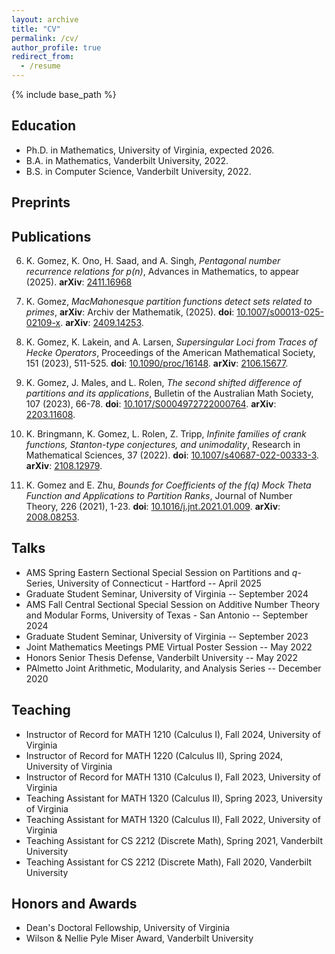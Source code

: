 ```yaml
---
layout: archive
title: "CV"
permalink: /cv/
author_profile: true
redirect_from:
  - /resume
---
```


{% include base_path %}

## Education

- Ph.D. in Mathematics, University of Virginia, expected 2026.
- B.A. in Mathematics, Vanderbilt University, 2022.
- B.S. in Computer Science, Vanderbilt University, 2022.

## Preprints

## Publications

6. K. Gomez, K. Ono, H. Saad, and A. Singh, *Pentagonal number recurrence relations for p(n)*, Advances in Mathematics, to appear (2025). **arXiv**: [2411.16968](https://arxiv.org/abs/2411.16968)

5. K. Gomez, *MacMahonesque partition functions detect sets related to primes*, **arXiv**: Archiv der Mathematik, (2025). **doi**: [10.1007/s00013-025-02109-x](https://doi.org/10.1007/s00013-025-02109-x). **arXiv**: [2409.14253](https://arxiv.org/abs/2409.14253).

4. K. Gomez, K. Lakein, and A. Larsen, *Supersingular Loci from Traces of Hecke Operators*, Proceedings of the American Mathematical Society, 151 (2023), 511-525. **doi**: [10.1090/proc/16148](https://doi.org/10.1090/proc/16148). **arXiv**: [2106.15677](https://arxiv.org/abs/2106.15677).

3. K. Gomez, J. Males, and L. Rolen, *The second shifted difference of partitions and its applications*, Bulletin of the Australian Math Society, 107 (2023), 66-78. **doi**: [10.1017/S0004972722000764](https://doi.org/10.1017/S0004972722000764). **arXiv**: [2203.11608](https://arxiv.org/abs/2203.11608).

2. K. Bringmann, K. Gomez, L. Rolen, Z. Tripp, *Infinite families of crank functions, Stanton-type conjectures, and unimodality*, Research in Mathematical Sciences, 37 (2022). **doi**: [10.1007/s40687-022-00333-3](https://doi.org/10.1007/s40687-022-00333-3). **arXiv**: [2108.12979](https://arxiv.org/abs/2108.12979).

1. K. Gomez and E. Zhu, *Bounds for Coefficients of the f(q) Mock Theta Function and Applications to Partition Ranks*, Journal of Number Theory, 226 (2021), 1-23. **doi**: [10.1016/j.jnt.2021.01.009](https://doi.org/10.1016/j.jnt.2021.01.009). **arXiv**: [2008.08253](https://arxiv.org/abs/2008.08253).

## Talks

- AMS Spring Eastern Sectional Special Session on Partitions and $q$-Series, University of Connecticut - Hartford -- April 2025
- Graduate Student Seminar, University of Virginia -- September 2024
- AMS Fall Central Sectional Special Session on Additive Number Theory and Modular Forms, University of Texas - San Antonio -- September 2024
- Graduate Student Seminar, University of Virginia -- September 2023
- Joint Mathematics Meetings PME Virtual Poster Session -- May 2022
- Honors Senior Thesis Defense, Vanderbilt University -- May 2022
- PAlmetto Joint Arithmetic, Modularity, and Analysis Series -- December 2020

## Teaching

- Instructor of Record for MATH 1210 (Calculus I), Fall 2024, University of Virginia
- Instructor of Record for MATH 1220 (Calculus II), Spring 2024, University of Virginia
- Instructor of Record for MATH 1310 (Calculus I), Fall 2023, University of Virginia
- Teaching Assistant for MATH 1320 (Calculus II), Spring 2023, University of Virginia
- Teaching Assistant for MATH 1320 (Calculus II), Fall 2022, University of Virginia
- Teaching Assistant for CS 2212 (Discrete Math), Spring 2021, Vanderbilt University
- Teaching Assistant for CS 2212 (Discrete Math), Fall 2020, Vanderbilt University
  
## Honors and Awards

- Dean's Doctoral Fellowship, University of Virginia
- Wilson & Nellie Pyle Miser Award, Vanderbilt University
